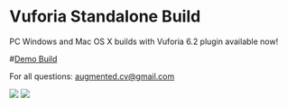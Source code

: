 # Vuforia Standalone Build

PC Windows and Mac OS X builds with Vuforia 6.2 plugin available now!

#[Demo Build](https://github.com/maximrouf/VuforiaStandaloneBuild/blob/master/Vuforia_Standalone_6X.zip)

For all questions: augmented.cv@gmail.com


<img src="https://github.com/maximrouf/VuforiaStandaloneBuild/blob/master/preview_1.png"/>

<img src="https://github.com/maximrouf/VuforiaStandaloneBuild/blob/master/preview_2.png"/>
